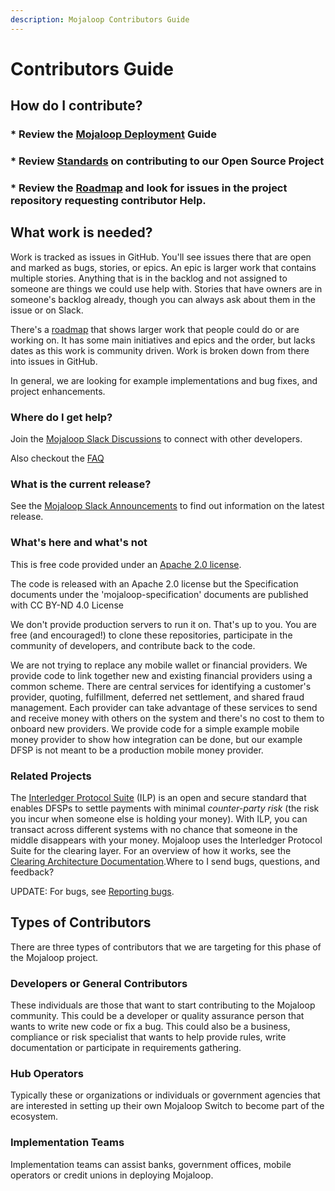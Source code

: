 ```yaml
---
description: Mojaloop Contributors Guide
---
```


# Contributors Guide

## How do I contribute?

### \* Review the [Mojaloop Deployment](mojaloop-deployment.md#mojaloop-deployment) Guide

### \* Review [Standards](standards.md) on contributing to our Open Source Project

### \* Review the [Roadmap](../mojaloop-roadmap.md) and look for issues in the project repository requesting contributor Help.

## What work is needed?

Work is tracked as issues in GitHub. You'll see issues there that are open and marked as bugs, stories, or epics. An epic is larger work that contains multiple stories. Anything that is in the backlog and not assigned to someone are things we could use help with. Stories that have owners are in someone's backlog already, though you can always ask about them in the issue or on Slack.

There's a [roadmap](../mojaloop-roadmap.md) that shows larger work that people could do or are working on. It has some main initiatives and epics and the order, but lacks dates as this work is community driven. Work is broken down from there into issues in GitHub.

In general, we are looking for example implementations and bug fixes, and project enhancements.

### Where do I get help?

Join the [Mojaloop Slack Discussions](https://mojaloop-slack.herokuapp.com/) to connect with other developers.

Also checkout the [FAQ](https://github.com/mojaloop/mojaloop/blob/master/FAQ.md)

### What is the current release?

See the [Mojaloop Slack Announcements](https://mojaloop.slack.com/messages/CG3MAJZ5J) to find out information on the latest release.

### What's here and what's not

This is free code provided under an [Apache 2.0 license](https://github.com/mojaloop/mojaloop/blob/master/LICENSE.md).

The code is released with an Apache 2.0 license but the Specification documents under the 'mojaloop-specification' documents are published with CC BY-ND 4.0 License

We don't provide production servers to run it on. That's up to you. You are free \(and encouraged!\) to clone these repositories, participate in the community of developers, and contribute back to the code.

We are not trying to replace any mobile wallet or financial providers. We provide code to link together new and existing financial providers using a common scheme. There are central services for identifying a customer's provider, quoting, fulfillment, deferred net settlement, and shared fraud management. Each provider can take advantage of these services to send and receive money with others on the system and there's no cost to them to onboard new providers. We provide code for a simple example mobile money provider to show how integration can be done, but our example DFSP is not meant to be a production mobile money provider.

### Related Projects

The [Interledger Protocol Suite](https://interledger.org/) \(ILP\) is an open and secure standard that enables DFSPs to settle payments with minimal _counter-party risk_ \(the risk you incur when someone else is holding your money\). With ILP, you can transact across different systems with no chance that someone in the middle disappears with your money. Mojaloop uses the Interledger Protocol Suite for the clearing layer. For an overview of how it works, see the [Clearing Architecture Documentation](https://github.com/mojaloop/Docs/blob/master/ILP/README.md).Where to I send bugs, questions, and feedback?

UPDATE: For bugs, see [Reporting bugs](https://github.com/mojaloop/mojaloop/blob/master/contribute/Reporting-Bugs.md).

## Types of Contributors

There are three types of contributors that we are targeting for this phase of the Mojaloop project.

### Developers or General Contributors

These individuals are those that want to start contributing to the Mojaloop community. This could be a developer or quality assurance person that wants to write new code or fix a bug. This could also be a business, compliance or risk specialist that wants to help provide rules, write documentation or participate in requirements gathering.

### Hub Operators

Typically these or organizations or individuals or government agencies that are interested in setting up their own Mojaloop Switch to become part of the ecosystem.

### Implementation Teams

Implementation teams can assist banks, government offices, mobile operators or credit unions in deploying Mojaloop.

